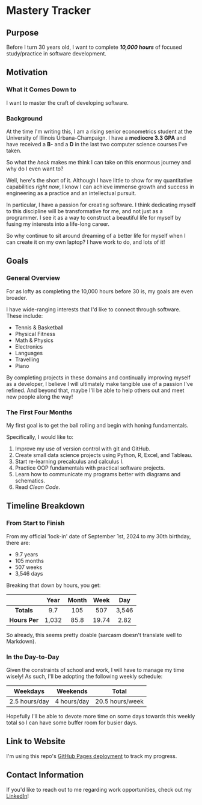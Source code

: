 # Mastery Tracker

## Purpose
Before I turn 30 years old, I want to complete **_10,000 hours_** of focused study/practice in software development.

## Motivation
### What it Comes Down to 
I want to master the craft of developing software. 

### Background
At the time I'm writing this, I am a rising senior econometrics student at the University of Illinois Urbana-Champaign. I have a **mediocre 3.3 GPA** and have received a **B-** and a **D** in the last two computer science courses 
I've taken.

So what the *heck* makes me think I can take on this enormous journey and why do I even want to?

Well, here's the short of it. Although I have little to show for my quantitative capabilities *right now*, I know I can achieve immense growth and success in engineering as a practice and an intellectual pursuit. 

In particular, I have a passion for creating software. I think dedicating myself to this discipline will be transformative for me, and not just as a programmer. I see it as a way to construct a beautiful life for myself by fusing my interests into a life-long career.

So why continue to sit around dreaming of a better life for myself when I can create it on my own laptop? I have work to do, and lots of it!

## Goals
### General Overview
For as lofty as completing the 10,000 hours before 30 is, my goals are even broader.

I have wide-ranging interests that I'd like to connect through software. These include:
- Tennis & Basketball
- Physical Fitness
- Math & Physics
- Electronics
- Languages
- Travelling
- Piano

By completing projects in these domains and continually improving myself as a developer, I believe I will ultimately make tangible use of a passion I've refined. And beyond that, maybe I'll be able to help others out and meet new people along the way!

### The First Four Months
My first goal is to get the ball rolling and begin with honing fundamentals. 

Specifically, I would like to:

1. Improve my use of version control with git and GitHub. 
2. Create small data science projects using Python, R, Excel, and Tableau.
3. Start re-learning precalculus and calculus I.
4. Practice OOP fundamentals with practical software projects.
5. Learn how to communicate my programs better with diagrams and schematics. 
6. Read *Clean Code*. 

## Timeline Breakdown 
### From Start to Finish 
From my official 'lock-in' date of September 1st, 2024 to my 30th birthday, there are:

- 9.7 years
- 105 months
- 507 weeks
- 3,546 days

Breaking that down by hours, you get:

| | Year | Month | Week | Day
:---: | :---: | :---: | :---: | :---:
| **Totals** | 9.7 | 105 | 507 | 3,546
| **Hours Per** | 1,032 | 85.8 | 19.74 | 2.82

So already, this seems pretty doable (sarcasm doesn't translate well to Markdown).

### In the Day-to-Day 
Given the constraints of school and work, I will have to manage my time wisely! As such, I'll be adopting the following weekly schedule:

Weekdays | Weekends | Total
:---: | :---: | :---:
2.5 hours/day | 4 hours/day | 20.5 hours/week

Hopefully I'll  be able to devote more time on some days towards this weekly total so I can have some buffer room for busier days.

## Link to Website
I'm using this repo's [GitHub Pages deployment](https://lmarren1.github.io/mastery-tracker/ "My Mastery Tracker") to track my progress. 

## Contact Information
If you'd like to reach out to me regarding work opportunities, check out my [LinkedIn](https://www.linkedin.com/in/luke-marren-aa9912206/ "Luke Marren's LinkedIn Profile")!
